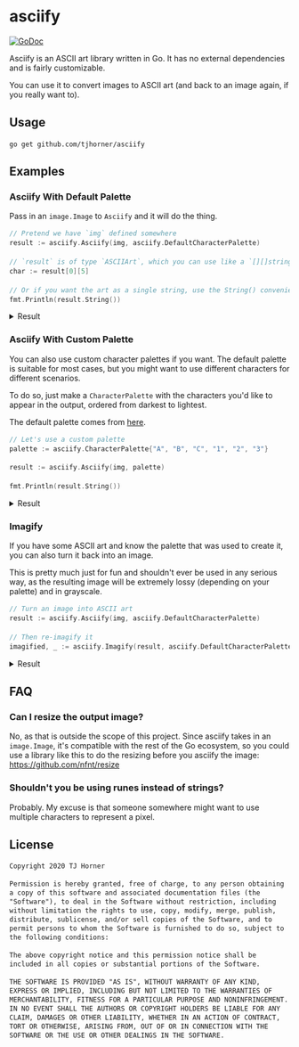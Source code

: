 # asciify

[![GoDoc](https://godoc.org/github.com/tjhorner/makerbot-rpc?status.svg)](https://pkg.go.dev/github.com/tjhorner/asciify)

Asciify is an ASCII art library written in Go. It has no external dependencies and is fairly customizable.

You can use it to convert images to ASCII art (and back to an image again, if you really want to).

## Usage

```shell
go get github.com/tjhorner/asciify
```

## Examples

### Asciify With Default Palette

Pass in an `image.Image` to `Asciify` and it will do the thing.

```go
// Pretend we have `img` defined somewhere
result := asciify.Asciify(img, asciify.DefaultCharacterPalette)

// `result` is of type `ASCIIArt`, which you can use like a `[][]string`
char := result[0][5]

// Or if you want the art as a single string, use the String() convenience method
fmt.Println(result.String())
```

<details>
  <summary>Result</summary>

  ### Input
  <img src="test_fixtures/gopher.png"/>

  ### Output
<pre>
      `-vUx/(|fvC1"      
  :l^-J/{]????[}{|Y[)r~. 
.)njCf[~<]}??}+;:>}/j1f- 
>juc1?`  .+[[+^   >[f0[C.
{)wv[]zi  ,}}|q>  "}]x[J 
Izf}[x#[  ^}[rd<  ,}?(Y< 
 !Y?[??^  i)/[l. '_[-1}  
 ^c??}>,:<|b%O]<~]}??[f  
 :r???[}}{1Y0f1}[]???]X  
 lt??????}-~-<]}??????L. 
 lt??????])<+]1???????U. 
 ;j???????}_?]]???????Y' 
 ,x???????]{{}????????X' 
 ^v???????????????????z` 
 'Y???????????????????z` 
 .C???????????????????z` 
^+U???????????????????x):
U?(???????????????????)?c
Xjv???????????????????tvC
::J???????????????????fi`
 `z???????????????????/! 
 "u???????????????????|> 
 ,x???????????????????|> 
 ;j???????????????????|i 
 ;j???????????????????fI 
 ,x???????????????????u" 
 `z???????????????????C. 
  U??????????????????[f  
  }{?????????????????j!  
  ^U????????????????[u   
   ~x?????????????-[Y:   
  .)/)}??????????]()}|   
  !tifcCj1}]][}(nY]J+z^  
  ;Yx~ '![fuvx|_:. ;Lj.  
</pre>
</details>

### Asciify With Custom Palette

You can also use custom character palettes if you want. The default palette is suitable for most cases, but you might want to use different characters for different scenarios.

To do so, just make a `CharacterPalette` with the characters you'd like to appear in the output, ordered from darkest to lightest.

The default palette comes from [here](http://mewbies.com/geek_fun_files/ascii/ascii_art_light_scale_and_gray_scale_chart.htm).

```go
// Let's use a custom palette
palette := asciify.CharacterPalette{"A", "B", "C", "1", "2", "3"}

result := asciify.Asciify(img, palette)

fmt.Println(result.String())
```

<details>
  <summary>Result</summary>

  ### Input
  <img src="test_fixtures/gopher.png"/>

  ### Output
<pre>
33333332CC11111CC13333333
333232C11222221111C111233
3111C11222122122321111123
21CC12333321123333211C1C3
11BC12C2333111B23331211C3
2C1111B1333111B2333121C23
32C2122333211123332121133
33C22123321BAC22211221133
32122211111CC111122222C33
3212222221222221222222C33
3212222222122212222222C33
3212222222122222222222C33
3312222222211122222222C33
33C2222222222222222222C33
33C2222222222222222222C33
33C2222222222222222222C33
32C2222222222222222222113
C21222222222222222222212C
C1C22222222222222222221CC
22C2222222222222222222123
33C2222222222222222222123
33C2222222222222222222123
3312222222222222222222123
3212222222222222222222123
3212222222222222222222123
3312222222222222222222C33
33C2222222222222222222C33
33C2222222222222222221133
3311222222222222222221233
333C22222222222222221C333
33321222222222222221C2333
3331111222222222221111333
332121CC11112111CC2C2C333
332C1233211CC1122332C1333
</pre>
</details>

### Imagify

If you have some ASCII art and know the palette that was used to create it, you can also turn it back into an image.

This is pretty much just for fun and shouldn't ever be used in any serious way, as the resulting image will be extremely lossy (depending on your palette) and in grayscale.

```go
// Turn an image into ASCII art
result := asciify.Asciify(img, asciify.DefaultCharacterPalette)

// Then re-imagify it
imagified, _ := asciify.Imagify(result, asciify.DefaultCharacterPalette)
```

<details>
  <summary>Result</summary>

  ### Input
<pre>
      `-vUx/(|fvC1"      
  :l^-J/{]????[}{|Y[)r~. 
.)njCf[~<]}??}+;:>}/j1f- 
>juc1?`  .+[[+^   >[f0[C.
{)wv[]zi  ,}}|q>  "}]x[J 
Izf}[x#[  ^}[rd<  ,}?(Y< 
 !Y?[??^  i)/[l. '_[-1}  
 ^c??}>,:<|b%O]<~]}??[f  
 :r???[}}{1Y0f1}[]???]X  
 lt??????}-~-<]}??????L. 
 lt??????])<+]1???????U. 
 ;j???????}_?]]???????Y' 
 ,x???????]{{}????????X' 
 ^v???????????????????z` 
 'Y???????????????????z` 
 .C???????????????????z` 
^+U???????????????????x):
U?(???????????????????)?c
Xjv???????????????????tvC
::J???????????????????fi`
 `z???????????????????/! 
 "u???????????????????|> 
 ,x???????????????????|> 
 ;j???????????????????|i 
 ;j???????????????????fI 
 ,x???????????????????u" 
 `z???????????????????C. 
  U??????????????????[f  
  }{?????????????????j!  
  ^U????????????????[u   
   ~x?????????????-[Y:   
  .)/)}??????????]()}|   
  !tifcCj1}]][}(nY]J+z^  
  ;Yx~ '![fuvx|_:. ;Lj.  
</pre>

  ### Output
  <img src="test_fixtures/demon_gopher.png"/>
</details>

## FAQ

### Can I resize the output image?

No, as that is outside the scope of this project. Since asciify takes in an `image.Image`, it's compatible with the rest of the Go ecosystem, so you could use a library like this to do the resizing before you asciify the image: https://github.com/nfnt/resize

### Shouldn't you be using runes instead of strings?

Probably. My excuse is that someone somewhere might want to use multiple characters to represent a pixel.

## License

```
Copyright 2020 TJ Horner

Permission is hereby granted, free of charge, to any person obtaining a copy of this software and associated documentation files (the "Software"), to deal in the Software without restriction, including without limitation the rights to use, copy, modify, merge, publish, distribute, sublicense, and/or sell copies of the Software, and to permit persons to whom the Software is furnished to do so, subject to the following conditions:

The above copyright notice and this permission notice shall be included in all copies or substantial portions of the Software.

THE SOFTWARE IS PROVIDED "AS IS", WITHOUT WARRANTY OF ANY KIND, EXPRESS OR IMPLIED, INCLUDING BUT NOT LIMITED TO THE WARRANTIES OF MERCHANTABILITY, FITNESS FOR A PARTICULAR PURPOSE AND NONINFRINGEMENT. IN NO EVENT SHALL THE AUTHORS OR COPYRIGHT HOLDERS BE LIABLE FOR ANY CLAIM, DAMAGES OR OTHER LIABILITY, WHETHER IN AN ACTION OF CONTRACT, TORT OR OTHERWISE, ARISING FROM, OUT OF OR IN CONNECTION WITH THE SOFTWARE OR THE USE OR OTHER DEALINGS IN THE SOFTWARE.
```
